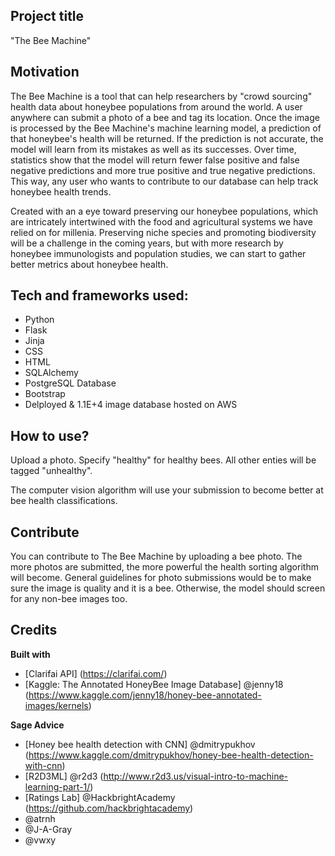 ## Project title
"The Bee Machine" 

## Motivation
The Bee Machine is a tool that can help researchers by "crowd sourcing" health data about honeybee populations from around the world. A user anywhere can submit a photo of a bee and tag its location. Once the image is processed by the Bee Machine's machine learning model, a prediction of that honeybee's health will be returned. If the prediction is not accurate, the model will learn from its mistakes as well as its successes. Over time, statistics show that the model will return fewer false positive and false negative predictions and more true positive and true negative predictions. This way, any user who wants to contribute to our database can help track honeybee health trends.

Created with an a eye toward preserving our honeybee populations, which are intricately intertwined with the food and agricultural systems we have relied on for millenia. Preserving niche species and promoting biodiversity will be a challenge in the coming years, but with more research by honeybee immunologists and population studies, we can start to gather better metrics about honeybee health.

## Tech and frameworks used:

- Python
- Flask
- Jinja
- CSS
- HTML
- SQLAlchemy
- PostgreSQL Database
- Bootstrap 
- Delployed & 1.1E+4 image database hosted on AWS

## How to use?
Upload a photo. Specify "healthy" for healthy bees. All other enties will be tagged "unhealthy".

The computer vision algorithm will use your submission to become better at bee health classifications.

## Contribute
You can contribute to The Bee Machine by uploading a bee photo. The more photos are submitted, the more powerful the health sorting algorithm will become. General guidelines for photo submissions would be to make sure the image is quality and it is a bee. Otherwise, the model should screen for any non-bee images too.

## Credits
<b>Built with</b>
- [Clarifai API] (https://clarifai.com/)
- [Kaggle: The Annotated HoneyBee Image Database] @jenny18 (https://www.kaggle.com/jenny18/honey-bee-annotated-images/kernels)

<b>Sage Advice</b>
- [Honey bee health detection with CNN] @dmitrypukhov (https://www.kaggle.com/dmitrypukhov/honey-bee-health-detection-with-cnn)
- [R2D3ML] @r2d3 (http://www.r2d3.us/visual-intro-to-machine-learning-part-1/)
- [Ratings Lab] @HackbrightAcademy (https://github.com/hackbrightacademy)
- @atrnh
- @J-A-Gray
- @vwxy

<br><br>
